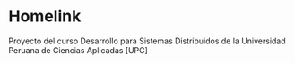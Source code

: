 # Homelink
Proyecto del curso Desarrollo para Sistemas Distribuidos de la Universidad Peruana de Ciencias Aplicadas [UPC]
